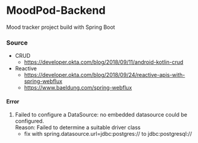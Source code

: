 # MoodPod-Backend
Mood tracker project build with Spring Boot
### Source
- CRUD
  - https://developer.okta.com/blog/2018/09/11/android-kotlin-crud  
- Reactive
  - https://developer.okta.com/blog/2018/09/24/reactive-apis-with-spring-webflux
  - https://www.baeldung.com/spring-webflux
  
#### Error
1. Failed to configure a DataSource: no embedded datasource could be configured.  
Reason: Failed to determine a suitable driver class
   - fix with spring.datasource.url=jdbc:postgres:// to jdbc:postgresql://
